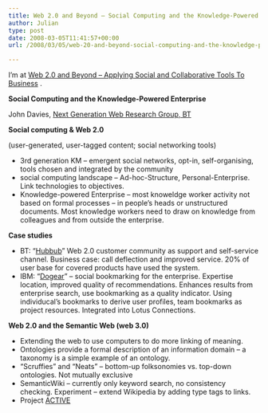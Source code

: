```yaml
---
title: Web 2.0 and Beyond – Social Computing and the Knowledge-Powered Enterprise
author: Julian
type: post
date: 2008-03-05T11:41:57+00:00
url: /2008/03/05/web-20-and-beyond-social-computing-and-the-knowledge-powered-enterprise/

---
```

I’m at [Web 2.0 and Beyond &#8211; Applying Social and Collaborative Tools To Business][1] .

**Social Computing and the Knowledge-Powered Enterprise**

John Davies, [Next Generation Web Research Group, BT][2]

**Social computing & Web 2.0**

(user-generated, user-tagged content; social networking tools)

  * 3rd generation KM &#8211; emergent social networks, opt-in, self-organising, tools chosen and integrated by the community
  * social computing landscape &#8211; Ad-hoc-Structure, Personal-Enterprise. Link technologies to objectives.
  * Knowledge-powered Enterprise &#8211; most knoweldge worker activity not based on formal processes &#8211; in people&#8217;s heads or unstructured documents. Most knowledge workers need to draw on knowledge from colleagues and from outside the enterprise.

**Case studies**

  * BT: &#8220;[Hubbub][3]&#8221; Web 2.0 customer community as support and self-service channel. Business case: call deflection and improved service. 20% of user base for covered products have used the system.
  * IBM: &#8220;[Dogear][4]&#8221; &#8211; social bookmarking for the enterprise. Expertise location, improved quality of recommendations. Enhances results from enterprise search, use bookmarking as a quality indicator. Using individucal&#8217;s bookmarks to derive user profiles, team bookmarks as project resources. Integrated into Lotus Connections.

**Web 2.0 and the Semantic Web (web 3.0)**

  * Extending the web to use computers to do more linking of meaning.
  * Ontologies provide a formal description of an information domain &#8211; a taxonomy is a simple example of an ontology.
  * &#8220;Scruffies&#8221; and &#8220;Neats&#8221; &#8211; bottom-up folksonomies vs. top-down ontologies. Not mutually exclusive
  * SemanticWiki &#8211; currently only keyword search, no consistency checking. Experiment &#8211; extend Wikipedia by adding type tags to links.
  * Project [ACTIVE][5]

 [1]: https://www.focusbiz.co.uk/conferences/web2.0/
 [2]: https://www.btplc.com/Innovation/Index.cfm
 [3]: https://hubbub.labs.bt.com/
 [4]: https://domino.watson.ibm.com/cambridge/research.nsf/0/1c181ee5fbcf59fb852570fc0052ad75
 [5]: https://www.active-project.eu/